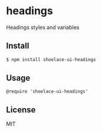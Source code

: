 # headings

Headings styles and variables

## Install

```sh
$ npm install shoelace-ui-headings
```
## Usage

```styl
@require 'shoelace-ui-headings'
```
## License

MIT

